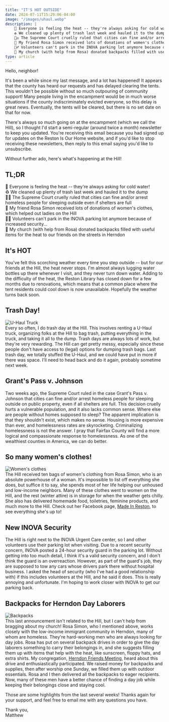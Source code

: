 ```yaml
---
title: "IT'S HOT OUTSIDE"
date: 2024-07-11T15:29:06-04:00
image: "/images/uhaul.webp"
description: |
    🥵 Everyone is feeling the heat -- they're always asking for cold water!  
    ♻️ We cleaned up plenty of trash last week and hauled it to the dump  
    🧑‍⚖️ The Supreme Court cruelly ruled that cities can fine and/or arrest homeless people for sleeping outside even if shelters are full  
    👗 My friend Rosa Simon received lots of donations of women's clothes, which helped out ladies on the Hill  
    👮‍♂️ Volunteers can't park in the INOVA parking lot anymore because of increased security...  
    🎒 My church (with help from Rosa) donated backpacks filled with useful items for the heat to our friends on the streets in Herndon
type: article
---
```


Hello, neighbor!

It's been a while since my last message, and a lot has happened! It appears that the county has heard our requests and has delayed clearing the tents. This wouldn't be possible without so much outpouring of community support! Many people living in the encampment would be in much worse situations if the county indiscriminately evicted everyone, so this delay is great news. Eventually, the tents will be cleared, but there is no set date on that for now.

There's always so much going on at the encampment (which we call the Hill), so I thought I'd start a semi-regular (around twice a month) newsletter to keep you updated. You're receiving this email because you had signed up for updates on the Reston Is Our Home website, and if you'd like to stop receiving these newsletters, then reply to this email saying you'd like to unsubscribe.

Without further ado, here's what's happening at the Hill!

## TL;DR
🥵 Everyone is feeling the heat -- they're always asking for cold water!  
♻️ We cleaned up plenty of trash last week and hauled it to the dump  
🧑‍⚖️ The Supreme Court cruelly ruled that cities can fine and/or arrest homeless people for sleeping outside even if shelters are full  
👗 My friend Rosa Simon received lots of donations of women's clothes, which helped out ladies on the Hill  
👮‍♂️ Volunteers can't park in the INOVA parking lot anymore because of increased security...  
🎒 My church (with help from Rosa) donated backpacks filled with useful items for the heat to our friends on the streets in Herndon

## It's HOT
You've felt this scorching weather every time you step outside -- but for our friends at the Hill, the heat never stops. I'm almost always lugging water bottles up there whenever I visit, and they never turn down water. Adding to the difficulty of the heat, the Reston Library has closed down for a few months due to renovations, which means that a common place where the tent residents could cool down is now unavailable. Hopefully the weather turns back soon.

## Trash Day!
![U-Haul Truck](/images/uhaul.webp)  
Every so often, I do trash day at the Hill. This involves renting a U-Haul truck, organizing folks at the Hill to bag trash, putting everything in the truck, and taking it all to the dump. Trash days are always lots of work, but they're very rewarding. The Hill can get pretty messy, especially since these people don't have access to (legal) options for dumping trash bags. Last trash day, we totally stuffed the U-Haul, and we could have put in more if there was space. I'll need to head back and do it again, probably sometime next week.

## Grant's Pass v. Johnson
Two weeks ago, the Supreme Court ruled in the case Grant's Pass v. Johnson that cities can fine and/or arrest homeless people for sleeping outside on public property, even if all shelters are full. This decision cruelly hurts a vulnerable population, and it also lacks common sense. Where else are people without homes supposed to sleep? The apparent implication is that they shouldn't exist, which makes no sense. Housing is more expensive than ever, and homelessness rates are skyrocketing. Criminalizing homelessness is not the answer. I pray that Fairfax County will find a more logical and compassionate response to homelessness. As one of the wealthiest counties in America, we can do better.

## So many women's clothes!
![Women's clothes](/images/clothes.webp)  
The Hill received ten bags of women's clothing from Rosa Simon, who is an absolute powerhouse of a woman. It's impossible to list off everything she does, but suffice it to say, she spends most of her life helping our unhoused and low-income neighbors. Many of these clothes went to women on the Hill, and the rest (winter attire) is in storage for when the weather gets chilly. She also has delivered homemade food, toiletries, feminine products, and much more to the Hill. Check out her Facebook page, [Made In Reston](https://www.facebook.com/profile.php?id=100030791725527&mibextid=LQQJ4d), to see everything she's up to!

## New INOVA Security
The Hill is right next to the INOVA Urgent Care center, so I and other volunteers use their parking lot when visiting. Due to a recent security concern, INOVA posted a 24-hour security guard in the parking lot. Without getting into too much detail, I think it's a valid security concern, and I don't think the guard is an overreaction. However, as part of the guard's job, they are supposed to tow any cars whose drivers park there without hospital business. I asked the head of security (who I've had a good relationship with) if this includes volunteers at the Hill, and he said it does. This is really annoying and unfortunate. I'm hoping to work closer with INOVA to get our parking back.

## Backpacks for Herndon Day Laborers
![Backpacks](/images/backpacks.webp)  
This last announcement isn't related to the Hill, but I can't help from bragging about my church! Rosa Simon, who I mentioned above, works closely with the low-income immigrant community in Herndon, many of whom are homeless. They're hard-working men who are always looking for day jobs. Rosa has put on several backpack drives in order to give the day laborers something to carry their belongings in, and she suggests filling them up with items that help with the heat, like sunscreen, floppy hats, and extra shirts. My congregation, [Herndon Friends Meeting](https://www.herndonfriendsmeeting.org), heard about this drive and enthusiastically participated. We raised money for backpacks and supplies, then after worship one Sunday, we filled them up with outdoor essentials. Rosa and I then delivered all the backpacks to eager recipients. Now, many of these men have a better chance of finding a day job while keeping their belongings close and staying cool.

Those are some highlights from the last several weeks! Thanks again for your support, and feel free to email me with any questions you have.

Thank you,  
Matthew